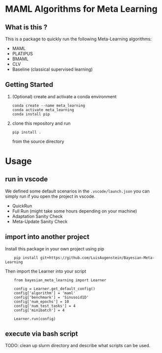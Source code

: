 # MAML Algorithms for Meta Learning
## What is this ?
This is a package to quickly run the following Meta-Learning algorithms:
- MAML 
- PLATIPUS
- BMAML
- CLV
- Baseline (classical supervised learning)


## Getting Started
1. (Optional) create and activate a conda environment
    ```
    conda create --name meta_learning
    conda activate meta_learning
    conda install pip
    ```
2. clone this repository and run 
    ```
    pip install .
    ```
    from the source directory

# Usage
## run in vscode
We defined some default scenarios in the `.vscode/launch.json` you can simply run if you open the project in vscode.
- QuickRun
- Full Run (might take some hours depending on your machine)
- Adaptation Sanity Check
- Meta-Update Sanity Check

## import into another project
Install this package in your own project using pip
```
    pip install git+https://github.com/LuisAugenstein/Bayesian-Meta-Learning
```
Then import the Learner into your script
```
    from bayesian_meta_learning import Learner

    config = Learner.get_default_config()
    config['algorithm'] = 'maml'
    config['benchmark'] = 'Sinusoid1D'
    config['num_epochs'] = 10
    config['num_test_tasks'] = 4
    config['minibatch'] = 4

    Learner.run(config)
```

## execute via bash script
TODO: clean up slurm directory and describe what scripts can be used.